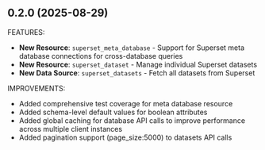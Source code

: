 ## 0.2.0 (2025-08-29)

FEATURES:
* **New Resource**: `superset_meta_database` - Support for Superset meta database connections for cross-database queries
* **New Resource**: `superset_dataset` - Manage individual Superset datasets
* **New Data Source**: `superset_datasets` - Fetch all datasets from Superset 
 
IMPROVEMENTS:
* Added comprehensive test coverage for meta database resource
* Added schema-level default values for boolean attributes
* Added global caching for database API calls to improve performance across multiple client instances
* Added pagination support (page_size:5000) to datasets API calls
  